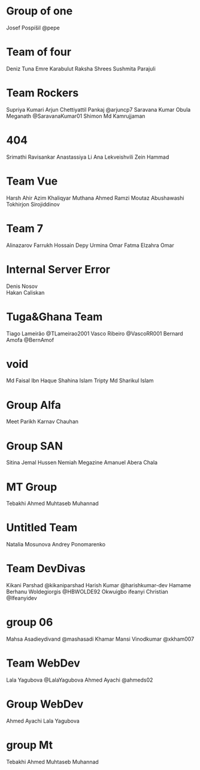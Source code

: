 # Group of one

Josef Pospíšil @pepe

# Team of four
Deniz Tuna
Emre Karabulut
Raksha Shrees
Sushmita Parajuli

# Team Rockers
Supriya Kumari
Arjun Chettiyattil Pankaj @arjuncp7
Saravana Kumar Obula Meganath @SaravanaKumar01
Shimon Md Kamrujjaman

# 404
Srimathi Ravisankar
Anastassiya Li
Ana Lekveishvili
Zein Hammad

# Team Vue
Harsh Ahir
Azim Khaliqyar
Muthana Ahmed Ramzi
Moutaz Abushawashi
Tokhirjon Sirojiddinov

# Team 7
Alinazarov Farrukh
Hossain Depy Urmina
Omar Fatma Elzahra Omar

# Internal Server Error
Denis Nosov  
Hakan Caliskan

# Tuga&Ghana Team
Tiago Lameirão @TLameirao2001
Vasco Ribeiro @VascoRR001
Bernard Amofa @BernAmof

# void
Md Faisal Ibn Haque
Shahina Islam Tripty
Md Sharikul Islam

# Group Alfa
Meet Parikh
Karnav Chauhan

# Group SAN
Sitina Jemal Hussen
Nemiah Megazine
Amanuel Abera Chala

# MT Group
Tebakhi Ahmed
Muhtaseb Muhannad

# Untitled Team 
Natalia Mosunova
Andrey Ponomarenko

# Team DevDivas
Kikani Parshad @kikaniparshad
Harish Kumar @harishkumar-dev
Hamame Berhanu Woldegiorgis @HBWOLDE92
Okwuigbo ifeanyi Christian @Ifeanyidev

# group 06
Mahsa Asadieydivand @mashasadi
Khamar Mansi Vinodkumar @xkham007

# Team WebDev
Lala Yagubova @LalaYagubova
Ahmed Ayachi @ahmeds02

# Group WebDev
Ahmed Ayachi
Lala Yagubova

# group Mt
Tebakhi Ahmed
Muhtaseb Muhannad

